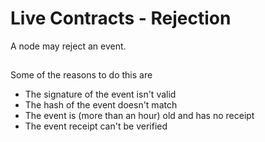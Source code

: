 # Live Contracts - Rejection

A node may reject an event.

##

Some of the reasons to do this are

* The signature of the event isn't valid
* The hash of the event doesn't match
* The event is (more than an hour) old and has no receipt
* The event receipt can't be verified
